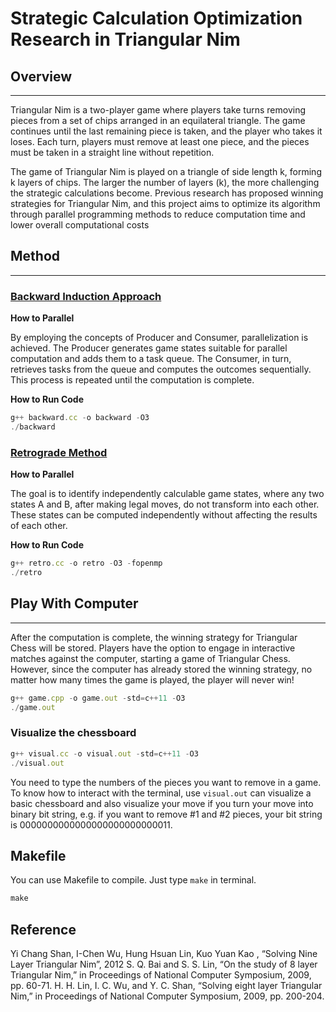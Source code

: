 # Strategic Calculation Optimization Research in Triangular Nim

## Overview

---

Triangular Nim is a two-player game where players take turns removing pieces from a set of chips arranged in an equilateral triangle. The game continues until the last remaining piece is taken, and the player who takes it loses. Each turn, players must remove at least one piece, and the pieces must be taken in a straight line without repetition.

The game of Triangular Nim is played on a triangle of side length k, forming k layers of chips. The larger the number of layers (k), the more challenging the strategic calculations become. Previous research has proposed winning strategies for Triangular Nim, and this project aims to optimize its algorithm through parallel programming methods to reduce computation time and lower overall computational costs

## Method

---

### [Backward Induction Approach](http://dspace.fcu.edu.tw/bitstream/2377/30046/1/AB%205-2.pdf)

**How to Parallel**

By employing the concepts of Producer and Consumer, parallelization is achieved. The Producer generates game states suitable for parallel computation and adds them to a task queue. The Consumer, in turn, retrieves tasks from the queue and computes the outcomes sequentially. This process is repeated until the computation is complete.

**How to Run Code**

```jsx
g++ backward.cc -o backward -O3
./backward
```

### [Retrograde Method](https://ir.nctu.edu.tw/bitstream/11536/15290/1/000299446100008.pdf)

**How to Parallel**

The goal is to identify independently calculable game states, where any two states A and B, after making legal moves, do not transform into each other. These states can be computed independently without affecting the results of each other.

**How to Run Code**

```jsx
g++ retro.cc -o retro -O3 -fopenmp
./retro
```

## Play With Computer

---

After the computation is complete, the winning strategy for Triangular Chess will be stored. Players have the option to engage in interactive matches against the computer, starting a game of Triangular Chess. However, since the computer has already stored the winning strategy, no matter how many times the game is played, the player will never win!

```jsx
g++ game.cpp -o game.out -std=c++11 -O3
./game.out
```

### Visualize the chessboard
```jsx
g++ visual.cc -o visual.out -std=c++11 -O3
./visual.out
```
You need to type the numbers of the pieces you want to remove in a game. To know how to interact with the terminal, use `visual.out` can visualize a basic chessboard and also visualize your move if you turn your move into binary bit string, e.g. if you want to remove #1 and #2 pieces, your bit string is 0000000000000000000000000011.

## Makefile

You can use Makefile to compile. Just type `make` in terminal.
```jsx
make
```



## Reference

Yi Chang Shan, I-Chen Wu, Hung Hsuan Lin, Kuo Yuan Kao , “Solving Nine Layer Triangular Nim”, 2012
S. Q. Bai and S. S. Lin, “On the study of 8 layer Triangular Nim,” in Proceedings of National Computer Symposium, 2009, pp. 60-71. 
H. H. Lin, I. C. Wu, and Y. C. Shan, “Solving eight layer Triangular Nim,” in Proceedings of National Computer Symposium, 2009, pp. 200-204. 